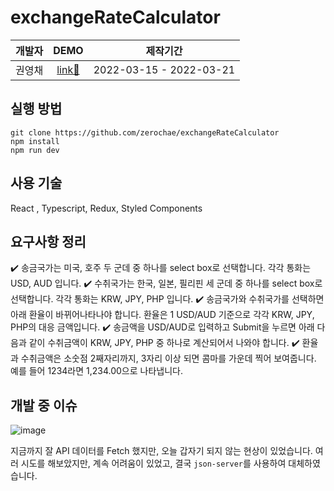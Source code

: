 # exchangeRateCalculator

|개발자|DEMO|제작기간|
|:---:|:---:|:---:|
|권영채|[link🚀](https://exchangecal-zerochae.herokuapp.com/)|2022-03-15 - 2022-03-21|

## 실행 방법

```
git clone https://github.com/zerochae/exchangeRateCalculator
npm install
npm run dev
```

## 사용 기술

React , Typescript, Redux, Styled Components

## 요구사항 정리

✔️ 송금국가는 미국, 호주 두 군데 중 하나를 select box로 선택합니다. 각각 통화는 USD, AUD 입니다.
✔️ 수취국가는 한국, 일본, 필리핀 세 군데 중 하나를 select box로 선택합니다. 각각 통화는 KRW, JPY, PHP 입니다.
✔️ 송금국가와 수취국가를 선택하면 아래 환율이 바뀌어나타나야 합니다. 환율은 1 USD/AUD 기준으로 각각 KRW, JPY, PHP의 대응 금액입니다.
✔️ 송금액을 USD/AUD로 입력하고 Submit을 누르면 아래 다음과 같이 수취금액이 KRW, JPY, PHP 중 하나로 계산되어서 나와야 합니다.
✔️ 환율과 수취금액은 소숫점 2째자리까지, 3자리 이상 되면 콤마를 가운데 찍어 보여줍니다. 예를 들어 1234라면 1,234.00으로 나타냅니다.

## 개발 중 이슈

![image](https://user-images.githubusercontent.com/84373490/159194789-79296c07-6504-4c6a-9335-5ad09b7faddb.png)

지금까지 잘 API 데이터를 Fetch 했지만, 오늘 갑자기 되지 않는 현상이 있었습니다. 여러 시도를 해보았지만, 계속 어려움이 있었고, 결국 `json-server`를 사용하여  대체하였습니다.

